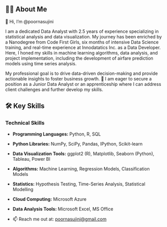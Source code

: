 ## 👩‍💼 About Me
👋 Hi, I’m @poornasujini

I am a dedicated Data Analyst with 2.5 years of experience specializing in statistical analysis and data visualization.
My journey has been enriched by a Nanodegree from Code First Girls, six months of intensive Data Science training, and real-time experience at Innodatatics Inc. as a Data Developer. 
Here, I honed my skills in machine learning algorithms, data analysis, and project implementation, including the development of airfare prediction models using time series analysis.

My professional goal is to drive data-driven decision-making and provide actionable insights to foster business growth.
💞️ I am eager to secure a position as a Junior Data Analyst or an apprenticeship where I can address client challenges and further develop my skills.

## 🛠️ Key Skills

### Technical Skills

- **Programming Languages:** Python, R, SQL
- **Python Libraries:** NumPy, SciPy, Pandas, IPython, Scikit-learn
- **Data Visualization Tools:** ggplot2 (R), Matplotlib, Seaborn (Python), Tableau, Power BI
- **Algorithms:** Machine Learning, Regression Models, Classification Models
- **Statistics:** Hypothesis Testing, Time-Series Analysis, Statistical Modelling
- **Cloud Computing:** Microsoft Azure
- **Data Analysis Tools:** Microsoft Excel, MS Office

- 📫 Reach me out at: poornasujini@gmail.com
